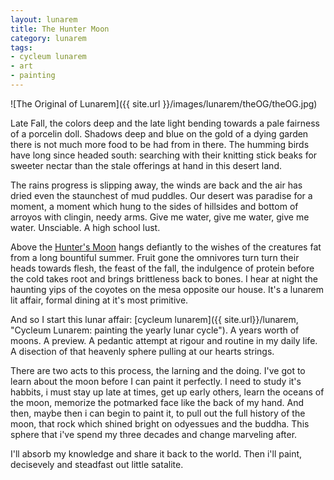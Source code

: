 ```yaml
---
layout: lunarem
title: The Hunter Moon 
category: lunarem 
tags: 
- cycleum lunarem
- art
- painting
---
```

![The Original of Lunarem]({{ site.url }}/images/lunarem/theOG/theOG.jpg)

Late Fall, the colors deep and the late light bending towards a pale fairness of a porcelin doll. Shadows deep and blue on the gold of a dying garden there is not much more food to be had from in there.  The humming birds have long since headed south: searching with their knitting stick beaks for sweeter nectar than the stale offerings at hand in this desert land. 

The rains progress is slipping away, the winds are back and the air has dried even the staunchest of mud puddles.  Our desert was paradise for a moment, a moment which hung to the sides of hillsides and bottom of arroyos with clingin, needy arms.  Give me water, give me water, give me water.  Unsciable.  A high school lust. 

Above the [Hunter's Moon](http://en.wikipedia.org/wiki/Full_moon#Harvest_and_Hunter.27s_moons, "Wikipedia Hunter's Moon Description") hangs defiantly to the wishes of the creatures fat from a long bountiful summer.  Fruit gone the omnivores turn turn their heads towards flesh, the feast of the fall, the indulgence of protein before the cold takes root and brings brittleness back to bones.  I hear at night the haunting yips of the coyotes on the mesa opposite our house.  It's a lunarem lit affair, formal dining at it's most primitive. 

And so I start this lunar affair: [cycleum lunarem]({{ site.url}}/lunarem, "Cycleum Lunarem: painting the yearly lunar cycle").  A years worth of moons.  A preview. A pedantic attempt at rigour and routine in my daily life.  A disection of that heavenly sphere pulling at our hearts strings.  

There are two acts to this process, the larning and the doing.  I've got to learn about the moon before I can paint it perfectly.  I need to study it's habbits, i must stay up late at times, get up early others, learn the oceans of the moon, memorize the potmarked face like the back of my hand.  And then, maybe then i can begin to paint it, to pull out the full history of the moon, that rock which shined bright on odyessues and the buddha. This sphere that i've spend my three decades and change marveling after.  

I'll absorb my knowledge and share it back to the world.  Then i'll paint, decisevely and steadfast out little satalite.  


